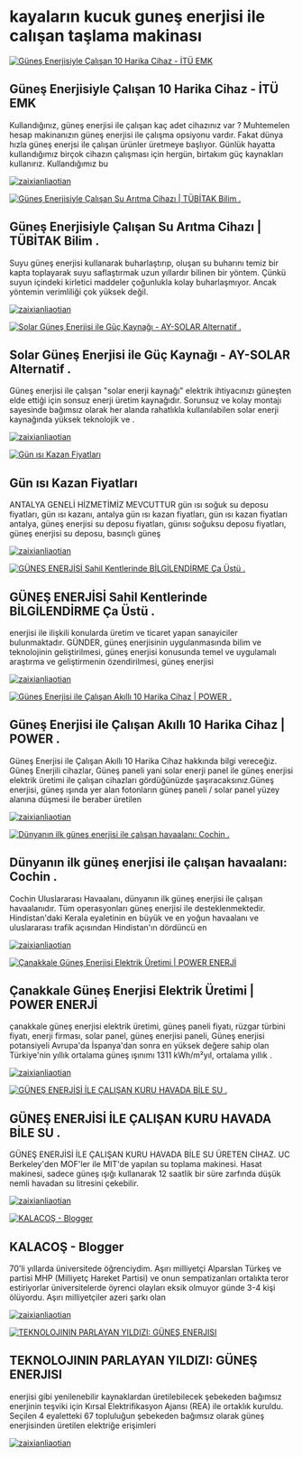# kayaların kucuk guneş enerjisi ile calışan taşlama makinası
<a href="https://mnn.zoosnet.net/LR/Chatpre.aspx?id=MNN94995150&p=https://topgrinding.com/" target="_blank">![Güneş Enerjisiyle Çalışan 10 Harika Cihaz - İTÜ EMK](https://github.com/technlg/images/blob/main/9.jpg)</a>
## Güneş Enerjisiyle Çalışan 10 Harika Cihaz - İTÜ EMK
Kullandığınız, güneş enerjisi ile çalışan kaç adet cihazınız var ? Muhtemelen hesap makinanızın güneş enerjisi ile çalışma opsiyonu vardır. Fakat dünya hızla güneş enerjsi ile çalışan ürünler üretmeye başlıyor. Günlük hayatta kullandığımız birçok cihazın çalışması için hergün, birtakım güç kaynakları kullanırız. Kullandığımız bu 
<a href="https://mnn.zoosnet.net/LR/Chatpre.aspx?id=MNN94995150&p=https://topgrinding.com/" target="_blank"><img src="https://github.com/technlg/images/raw/main/chat11.jpg" alt="zaixianliaotian"/></a><a href="//whatsapp.shibangsoft.com/WhatsApp.php" ><img src="https://github.com/technlg/images/raw/main/chat11.png" alt=""></a>
<a href="https://mnn.zoosnet.net/LR/Chatpre.aspx?id=MNN94995150&p=https://topgrinding.com/" target="_blank">![Güneş Enerjisiyle Çalışan Su Arıtma Cihazı | TÜBİTAK Bilim .](https://github.com/technlg/images/blob/main/42.jpg)</a>
## Güneş Enerjisiyle Çalışan Su Arıtma Cihazı | TÜBİTAK Bilim .
Suyu güneş enerjisi kullanarak buharlaştırıp, oluşan su buharını temiz bir kapta toplayarak suyu saflaştırmak uzun yıllardır bilinen bir yöntem. Çünkü suyun içindeki kirletici maddeler çoğunlukla kolay buharlaşmıyor. Ancak yöntemin verimliliği çok yüksek değil.
<a href="https://mnn.zoosnet.net/LR/Chatpre.aspx?id=MNN94995150&p=https://topgrinding.com/" target="_blank"><img src="https://github.com/technlg/images/raw/main/chat11.jpg" alt="zaixianliaotian"/></a><a href="//whatsapp.shibangsoft.com/WhatsApp.php" ><img src="https://github.com/technlg/images/raw/main/chat11.png" alt=""></a>
<a href="https://mnn.zoosnet.net/LR/Chatpre.aspx?id=MNN94995150&p=https://topgrinding.com/" target="_blank">![Solar Güneş Enerjisi ile Güç Kaynağı - AY-SOLAR Alternatif .](https://github.com/technlg/images/blob/main/3.jpg)</a>
## Solar Güneş Enerjisi ile Güç Kaynağı - AY-SOLAR Alternatif .
Güneş enerjisi ile çalışan "solar enerji kaynağı" elektrik ihtiyacınızı güneşten elde ettiği için sonsuz enerji üretim kaynağıdır. Sorunsuz ve kolay montajı sayesinde bağımsız olarak her alanda rahatlıkla kullanılabilen solar enerji kaynağında yüksek teknolojik ve .
<a href="https://mnn.zoosnet.net/LR/Chatpre.aspx?id=MNN94995150&p=https://topgrinding.com/" target="_blank"><img src="https://github.com/technlg/images/raw/main/chat11.jpg" alt="zaixianliaotian"/></a><a href="//whatsapp.shibangsoft.com/WhatsApp.php" ><img src="https://github.com/technlg/images/raw/main/chat11.png" alt=""></a>
<a href="https://mnn.zoosnet.net/LR/Chatpre.aspx?id=MNN94995150&p=https://topgrinding.com/" target="_blank">![Gün ısı Kazan Fiyatları](https://github.com/technlg/images/blob/main/16.jpg)</a>
## Gün ısı Kazan Fiyatları
ANTALYA GENELİ HİZMETİMİZ MEVCUTTUR gün ısı soğuk su deposu fiyatları, gün ısı kazanı, antalya gün ısı kazan fiyatları, gün ısı kazan fiyatları antalya, güneş enerjisi su deposu fiyatları, günısı soğuksu deposu fiyatları, güneş enerjisi su deposu, basınçlı güneş 
<a href="https://mnn.zoosnet.net/LR/Chatpre.aspx?id=MNN94995150&p=https://topgrinding.com/" target="_blank"><img src="https://github.com/technlg/images/raw/main/chat11.jpg" alt="zaixianliaotian"/></a><a href="//whatsapp.shibangsoft.com/WhatsApp.php" ><img src="https://github.com/technlg/images/raw/main/chat11.png" alt=""></a>
<a href="https://mnn.zoosnet.net/LR/Chatpre.aspx?id=MNN94995150&p=https://topgrinding.com/" target="_blank">![GÜNEŞ ENERJİSİ Sahil Kentlerinde BİLGİLENDİRME Ça Üstü .](https://github.com/technlg/images/blob/main/1.jpg)</a>
## GÜNEŞ ENERJİSİ Sahil Kentlerinde BİLGİLENDİRME Ça Üstü .
enerjisi ile ilişkili konularda üretim ve ticaret yapan sanayiciler bulunmaktadır. GÜNDER, güneş enerjisinin uygulanmasında bilim ve teknolojinin geliştirilmesi, güneş enerjisi konusunda temel ve uygulamalı araştırma ve geliştirmenin özendirilmesi, güneş enerjisi 
<a href="https://mnn.zoosnet.net/LR/Chatpre.aspx?id=MNN94995150&p=https://topgrinding.com/" target="_blank"><img src="https://github.com/technlg/images/raw/main/chat11.jpg" alt="zaixianliaotian"/></a><a href="//whatsapp.shibangsoft.com/WhatsApp.php" ><img src="https://github.com/technlg/images/raw/main/chat11.png" alt=""></a>
<a href="https://mnn.zoosnet.net/LR/Chatpre.aspx?id=MNN94995150&p=https://topgrinding.com/" target="_blank">![Güneş Enerjisi ile Çalışan Akıllı 10 Harika Cihaz |  POWER .](https://github.com/technlg/images/blob/main/46.jpg)</a>
## Güneş Enerjisi ile Çalışan Akıllı 10 Harika Cihaz |  POWER .
Güneş Enerjisi ile Çalışan Akıllı 10 Harika Cihaz hakkında bilgi vereceğiz. Güneş Enerjili cihazlar, Güneş paneli yani solar enerji panel ile güneş enerjisi elektrik üretimi ile çalışan cihazları gördüğünüzde şaşıracaksınız.Güneş enerjisi, güneş ışında yer alan fotonların güneş paneli / solar panel yüzey alanına düşmesi ile beraber üretilen 
<a href="https://mnn.zoosnet.net/LR/Chatpre.aspx?id=MNN94995150&p=https://topgrinding.com/" target="_blank"><img src="https://github.com/technlg/images/raw/main/chat11.jpg" alt="zaixianliaotian"/></a><a href="//whatsapp.shibangsoft.com/WhatsApp.php" ><img src="https://github.com/technlg/images/raw/main/chat11.png" alt=""></a>
<a href="https://mnn.zoosnet.net/LR/Chatpre.aspx?id=MNN94995150&p=https://topgrinding.com/" target="_blank">![Dünyanın ilk güneş enerjisi ile çalışan havaalanı: Cochin .](https://github.com/technlg/images/blob/main/12.jpg)</a>
## Dünyanın ilk güneş enerjisi ile çalışan havaalanı: Cochin .
Cochin Uluslararası Havaalanı, dünyanın ilk güneş enerjisi ile çalışan havaalanıdır. Tüm operasyonları güneş enerjisi ile desteklenmektedir. Hindistan'daki Kerala eyaletinin en büyük ve en yoğun havaalanı ve uluslararası trafik açısından Hindistan'ın dördüncü en 
<a href="https://mnn.zoosnet.net/LR/Chatpre.aspx?id=MNN94995150&p=https://topgrinding.com/" target="_blank"><img src="https://github.com/technlg/images/raw/main/chat11.jpg" alt="zaixianliaotian"/></a><a href="//whatsapp.shibangsoft.com/WhatsApp.php" ><img src="https://github.com/technlg/images/raw/main/chat11.png" alt=""></a>
<a href="https://mnn.zoosnet.net/LR/Chatpre.aspx?id=MNN94995150&p=https://topgrinding.com/" target="_blank">![Çanakkale Güneş Enerjisi Elektrik Üretimi |  POWER ENERJİ](https://github.com/technlg/images/blob/main/39.jpg)</a>
## Çanakkale Güneş Enerjisi Elektrik Üretimi |  POWER ENERJİ
çanakkale güneş enerjisi elektrik üretimi, güneş paneli fiyatı, rüzgar türbini fiyatı, enerji firması, solar panel, güneş enerjisi paneli, Güneş enerjisi potansiyeli Avrupa'da İspanya'dan sonra en yüksek değere sahip olan Türkiye'nin yıllık ortalama güneş ışınımı 1311 kWh/m²yıl, ortalama yıllık .
<a href="https://mnn.zoosnet.net/LR/Chatpre.aspx?id=MNN94995150&p=https://topgrinding.com/" target="_blank"><img src="https://github.com/technlg/images/raw/main/chat11.jpg" alt="zaixianliaotian"/></a><a href="//whatsapp.shibangsoft.com/WhatsApp.php" ><img src="https://github.com/technlg/images/raw/main/chat11.png" alt=""></a>
<a href="https://mnn.zoosnet.net/LR/Chatpre.aspx?id=MNN94995150&p=https://topgrinding.com/" target="_blank">![GÜNEŞ ENERJİSİ İLE ÇALIŞAN KURU HAVADA BİLE SU .](https://github.com/technlg/images/blob/main/31.jpg)</a>
## GÜNEŞ ENERJİSİ İLE ÇALIŞAN KURU HAVADA BİLE SU .
GÜNEŞ ENERJİSİ İLE ÇALIŞAN KURU HAVADA BİLE SU ÜRETEN CİHAZ. UC Berkeley'den MOF'ler ile MIT'de yapılan su toplama makinesi. Hasat makinesi, sadece güneş ışığı kullanarak 12 saatlik bir süre zarfında düşük nemli havadan su litresini çekebilir.
<a href="https://mnn.zoosnet.net/LR/Chatpre.aspx?id=MNN94995150&p=https://topgrinding.com/" target="_blank"><img src="https://github.com/technlg/images/raw/main/chat11.jpg" alt="zaixianliaotian"/></a><a href="//whatsapp.shibangsoft.com/WhatsApp.php" ><img src="https://github.com/technlg/images/raw/main/chat11.png" alt=""></a>
<a href="https://mnn.zoosnet.net/LR/Chatpre.aspx?id=MNN94995150&p=https://topgrinding.com/" target="_blank">![KALACOŞ - Blogger](https://github.com/technlg/images/blob/main/3.jpg)</a>
## KALACOŞ - Blogger
70'li yıllarda üniversitede öğrenciydim. Aşırı milliyetçi Alparslan Türkeş ve partisi MHP (Milliyetç Hareket Partisi) ve onun sempatizanları ortalıkta teror estiriyorlar üniversitelerde öyrenci olayları eksik olmuyor günde 3-4 kişi ölüyordu. Aşırı milliyetçiler azeri şarkı olan 
<a href="https://mnn.zoosnet.net/LR/Chatpre.aspx?id=MNN94995150&p=https://topgrinding.com/" target="_blank"><img src="https://github.com/technlg/images/raw/main/chat11.jpg" alt="zaixianliaotian"/></a><a href="//whatsapp.shibangsoft.com/WhatsApp.php" ><img src="https://github.com/technlg/images/raw/main/chat11.png" alt=""></a>
<a href="https://mnn.zoosnet.net/LR/Chatpre.aspx?id=MNN94995150&p=https://topgrinding.com/" target="_blank">![TEKNOLOJININ PARLAYAN YILDIZI: GÜNEŞ ENERJISI](https://github.com/technlg/images/blob/main/40.jpg)</a>
## TEKNOLOJININ PARLAYAN YILDIZI: GÜNEŞ ENERJISI
enerjisi gibi yenilenebilir kaynaklardan üretilebilecek şebekeden bağımsız enerjinin teşviki için Kırsal Elektrifikasyon Ajansı (REA) ile ortaklık kuruldu. Seçilen 4 eyaletteki 67 topluluğun şebekeden bağımsız olarak güneş enerjisinden üretilen elektriğe erişimleri
<a href="https://mnn.zoosnet.net/LR/Chatpre.aspx?id=MNN94995150&p=https://topgrinding.com/" target="_blank"><img src="https://github.com/technlg/images/raw/main/chat11.jpg" alt="zaixianliaotian"/></a><a href="//whatsapp.shibangsoft.com/WhatsApp.php" ><img src="https://github.com/technlg/images/raw/main/chat11.png" alt=""></a>
